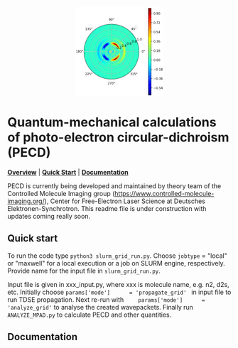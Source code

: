 <div align="center">
  <img src="https://github.com/CFEL-CMI/PECD/blob/develop/temp_logo.png" height="200px"/>
</div>

# Quantum-mechanical calculations of photo-electron circular-dichroism (PECD)

[**Overview**](#overview)
| [**Quick Start**](#quick-start)
| [**Documentation**](https://pecd.readthedocs.io/en/latest/)


PECD is currently being developed and maintained by theory team of the Controlled Molecule Imaging group (https://www.controlled-molecule-imaging.org/), Center for Free-Electron Laser Science at Deutsches Elektronen-Synchrotron. This readme file is under construction with updates coming really soon.


## Quick start

To run the code type `python3 slurm_grid_run.py`. Choose `jobtype` 	= "local" or "maxwell" for a local execution or a job on SLURM engine, respectively. Provide name for the input file in `slurm_grid_run.py`.

Input file is given in xxx_input.py, where xxx is molecule name, e.g. n2, d2s, etc. Initially choose     `params['mode']      = 'propagate_grid' ` in input file to run TDSE propagation. Next re-run with `    params['mode']      = 'analyze_grid'` to analyse the created wavepackets. Finally run `ANALYZE_MPAD.py` to calculate PECD and other quantities.

## Documentation

